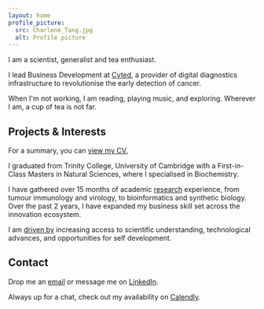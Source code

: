 ```yaml
---
layout: home
profile_picture:
  src: Charlene_Tang.jpg
  alt: Profile picture
---
```

  
   
I am a scientist, generalist and tea enthusiast. 

I lead Business Development at [Cyted](cyted.ai), a provider of digital diagnostics infrastructure to revolutionise the early detection of cancer.

When I'm not working, I am reading, playing music, and exploring. Wherever I am, a cup of tea is not far.

## Projects & Interests

For a summary, you can [view my CV.](CV_Charlene_Tang_2021-01.pdf)

I graduated from Trinity College, University of Cambridge with a First-in-Class Masters in Natural Sciences, where I specialised in Biochemistry. 

I have gathered over 15 months of academic [research](projects.md) experience, from tumour immunology and virology, to bioinformatics and synthetic biology. Over the past 2 years, I have expanded my business skill set across the innovation ecosystem. 

I am [driven by](interests.md) increasing access to scientific understanding, technological advances, and opportunities for self development.

## Contact
Drop me an [email](emailto:charleneostang@yahoo.com) or message me on [LinkedIn](http://linkedin.com/in/charleneostang). 

Always up for a chat, check out my availability on [Calendly](https://calendly.com/charleneostang/30min).
